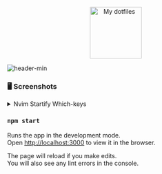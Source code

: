 <p align="center">
  <img src="https://user-images.githubusercontent.com/60138143/91989761-8fd15180-ed39-11ea-8a83-645f92507c2d.png" width="120" title="My dotfiles">
  <br>
</p>

![header-min](https://user-images.githubusercontent.com/60138143/92312584-cffb3300-efca-11ea-9e0c-5a0dffc3955c.png)

### 🖥 Screenshots

<details>
 <summary>Nvim Startify Which-keys</summary>
   <img width="1593" alt="fullscreen" src="https://user-images.githubusercontent.com/60138143/92312171-046cf000-efc7-11ea-9ee0-b594f7eb255d.png">
   <img width="1593" alt="startify" src="https://user-images.githubusercontent.com/60138143/92312169-046cf000-efc7-11ea-8e21-046a6ea90067.png">
   <img width="1593" alt="html" src="https://user-images.githubusercontent.com/60138143/92312166-02a32c80-efc7-11ea-913d-b1551e220649.png">
</details>

### `npm start`

Runs the app in the development mode.<br />
Open [http://localhost:3000](http://localhost:3000) to view it in the browser.

The page will reload if you make edits.<br />
You will also see any lint errors in the console.

